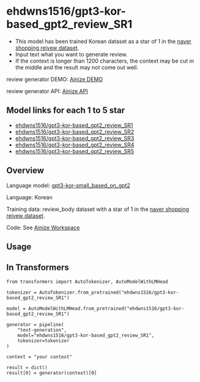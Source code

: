 # ehdwns1516/gpt3-kor-based_gpt2_review_SR1

* This model has been trained Korean dataset as a star of 1 in the [naver shopping reivew dataset](https://github.com/bab2min/corpus/tree/master/sentiment).
* Input text what you want to generate review.
* If the context is longer than 1200 characters, the context may be cut in the middle and the result may not come out well.

review generator DEMO: [Ainize DEMO](https://main-review-generator-ehdwns1516.endpoint.ainize.ai/)

review generator API: [Ainize API](https://ainize.web.app/redirect?git_repo=https://github.com/ehdwns1516/review_generator)

## Model links for each 1 to 5 star
* [ehdwns1516/gpt3-kor-based_gpt2_review_SR1](https://huggingface.co/ehdwns1516/gpt3-kor-based_gpt2_review_SR1)
* [ehdwns1516/gpt3-kor-based_gpt2_review_SR2](https://huggingface.co/ehdwns1516/gpt3-kor-based_gpt2_review_SR2)
* [ehdwns1516/gpt3-kor-based_gpt2_review_SR3](https://huggingface.co/ehdwns1516/gpt3-kor-based_gpt2_review_SR3)
* [ehdwns1516/gpt3-kor-based_gpt2_review_SR4](https://huggingface.co/ehdwns1516/gpt3-kor-based_gpt2_review_SR4)
* [ehdwns1516/gpt3-kor-based_gpt2_review_SR5](https://huggingface.co/ehdwns1516/gpt3-kor-based_gpt2_review_SR5)

## Overview

Language model: [gpt3-kor-small_based_on_gpt2](https://huggingface.co/kykim/gpt3-kor-small_based_on_gpt2)

Language: Korean

Training data: review_body dataset with a star of 1 in the [naver shopping reivew dataset](https://github.com/bab2min/corpus/tree/master/sentiment).

Code: See [Ainize Workspace](https://ainize.ai/workspace/create?imageId=hnj95592adzr02xPTqss&git=https://github.com/ehdwns1516/gpt2_review_fine-tunning_note)

## Usage
## In Transformers

```
from transformers import AutoTokenizer, AutoModelWithLMHead
  
tokenizer = AutoTokenizer.from_pretrained("ehdwns1516/gpt3-kor-based_gpt2_review_SR1")

model = AutoModelWithLMHead.from_pretrained("ehdwns1516/gpt3-kor-based_gpt2_review_SR1")

generator = pipeline(
    "text-generation",
    model="ehdwns1516/gpt3-kor-based_gpt2_review_SR1",
    tokenizer=tokenizer
)

context = "your context"

result = dict()
result[0] = generator(context)[0]
```

